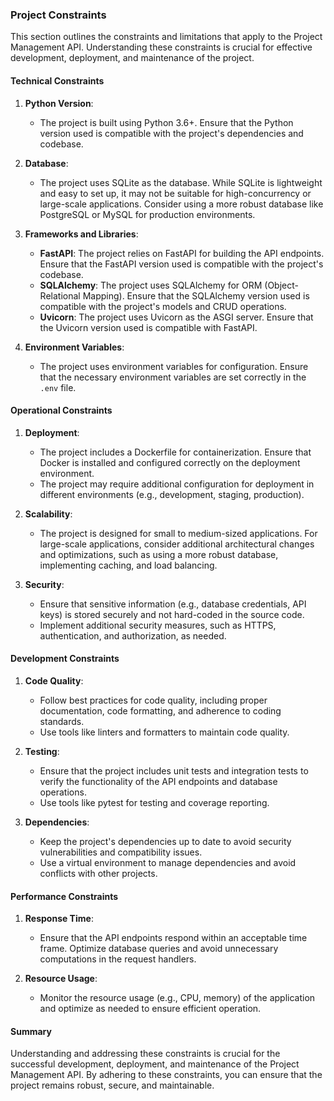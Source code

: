 ### Project Constraints

This section outlines the constraints and limitations that apply to the Project Management API. Understanding these constraints is crucial for effective development, deployment, and maintenance of the project.

#### Technical Constraints

1. **Python Version**:

   - The project is built using Python 3.6+. Ensure that the Python version used is compatible with the project's dependencies and codebase.

2. **Database**:

   - The project uses SQLite as the database. While SQLite is lightweight and easy to set up, it may not be suitable for high-concurrency or large-scale applications. Consider using a more robust database like PostgreSQL or MySQL for production environments.

3. **Frameworks and Libraries**:

   - **FastAPI**: The project relies on FastAPI for building the API endpoints. Ensure that the FastAPI version used is compatible with the project's codebase.
   - **SQLAlchemy**: The project uses SQLAlchemy for ORM (Object-Relational Mapping). Ensure that the SQLAlchemy version used is compatible with the project's models and CRUD operations.
   - **Uvicorn**: The project uses Uvicorn as the ASGI server. Ensure that the Uvicorn version used is compatible with FastAPI.

4. **Environment Variables**:
   - The project uses environment variables for configuration. Ensure that the necessary environment variables are set correctly in the `.env` file.

#### Operational Constraints

1. **Deployment**:

   - The project includes a Dockerfile for containerization. Ensure that Docker is installed and configured correctly on the deployment environment.
   - The project may require additional configuration for deployment in different environments (e.g., development, staging, production).

2. **Scalability**:

   - The project is designed for small to medium-sized applications. For large-scale applications, consider additional architectural changes and optimizations, such as using a more robust database, implementing caching, and load balancing.

3. **Security**:
   - Ensure that sensitive information (e.g., database credentials, API keys) is stored securely and not hard-coded in the source code.
   - Implement additional security measures, such as HTTPS, authentication, and authorization, as needed.

#### Development Constraints

1. **Code Quality**:

   - Follow best practices for code quality, including proper documentation, code formatting, and adherence to coding standards.
   - Use tools like linters and formatters to maintain code quality.

2. **Testing**:

   - Ensure that the project includes unit tests and integration tests to verify the functionality of the API endpoints and database operations.
   - Use tools like pytest for testing and coverage reporting.

3. **Dependencies**:
   - Keep the project's dependencies up to date to avoid security vulnerabilities and compatibility issues.
   - Use a virtual environment to manage dependencies and avoid conflicts with other projects.

#### Performance Constraints

1. **Response Time**:

   - Ensure that the API endpoints respond within an acceptable time frame. Optimize database queries and avoid unnecessary computations in the request handlers.

2. **Resource Usage**:
   - Monitor the resource usage (e.g., CPU, memory) of the application and optimize as needed to ensure efficient operation.

#### Summary

Understanding and addressing these constraints is crucial for the successful development, deployment, and maintenance of the Project Management API. By adhering to these constraints, you can ensure that the project remains robust, secure, and maintainable.
